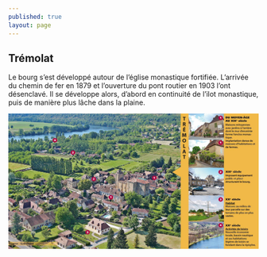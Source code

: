 ```yaml
---
published: true
layout: page
---
```


## Trémolat

Le bourg s’est développé autour de l’église monastique fortifiée. L’arrivée du chemin de fer en 1879 et l’ouverture du pont routier en 1903 l’ont désenclavé. Il se développe alors, d’abord en continuité de l’ilot monastique, puis de manière plus lâche dans la plaine.

![](/data/images/21/histoire/20_HISTOIRE_POPB2.jpg)
